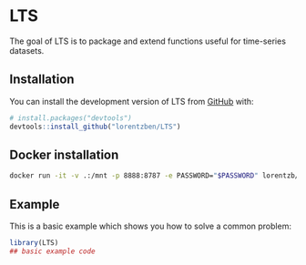 
<!-- README.md is generated from README.Rmd. Please edit that file -->

# LTS

<!-- badges: start -->
<!-- badges: end -->

The goal of LTS is to package and extend functions useful for
time-series datasets.

## Installation

You can install the development version of LTS from
[GitHub](https://github.com/) with:

``` r
# install.packages("devtools")
devtools::install_github("lorentzben/LTS")
```

## Docker installation

``` bash
docker run -it -v .:/mnt -p 8888:8787 -e PASSWORD="$PASSWORD" lorentzb/rfid:2.0
```

## Example

This is a basic example which shows you how to solve a common problem:

``` r
library(LTS)
## basic example code
```
